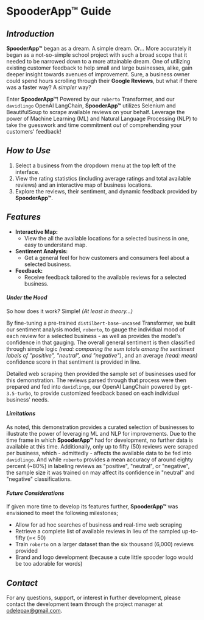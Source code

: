# SpooderApp™ Guide

## *Introduction*

**SpooderApp™** began as a dream. A simple dream. Or... More accurately it began as a not-so-simple school project with such a broad scope that it needed to be narrowed down to a more attainable dream. One of utilizing existing customer feedback to help small and large businesses, alike, gain deeper insight towards avenues of improvement. Sure, a business owner could spend hours scrolling through their **Google Reviews**, but what if there was a faster way? A *simpler* way?

Enter **SpooderApp™**! Powered by our `roberto` Transformer, and our `davidlingo` OpenAI LangChain, **SpooderApp™** utilizes Selenium and BeautifulSoup to scrape available reviews on your behalf. Leverage the power of Machine Learning (ML) and Natural Language Processing (NLP) to take the guesswork and time commitment *out* of comprehending your customers' feedback!

## *How to Use*

1. Select a business from the dropdown menu at the top left of the interface.
2. View the rating statistics (including average ratings and total available reviews) and an interactive map of business locations.
3. Explore the reviews, their sentiment, and dynamic feedback provided by **SpooderApp™**.

## *Features*

- **Interactive Map:**
    - View the all the available locations for a selected business in one, easy to understand map.
- **Sentiment Analysis:**
    - Get a general feel for how customers and consumers feel about a selected business.
- **Feedback:**
    - Receive feedback tailored to the available reviews for a selected business.

#### *Under the Hood*

So how does it work? Simple! *(At least in theory...)*

By fine-tuning a pre-trained `distilbert-base-uncased` Transformer, we built our sentiment analysis model, `roberto`, to gauge the individual mood of each review for a selected business -  as well as provides the model's confidence in that gauging. The overall general sentiment is then classified through simple logic *(read: comparing the sum totals among the sentiment labels of "positive", "neutral", and "negative")*, and an average *(read: mean)* confidence score in that sentiment is provided in line.

Detailed web scraping then provided the sample set of businesses used for this demonstration. The reviews parsed through that process were then prepared and fed into `davidlingo`, our OpenAI LangChain powered by `gpt-3.5-turbo`, to provide customized feedback based on each individual business' needs.

#### *Limitations*

As noted, this demonstration provides a curated selection of businesses to illustrate the power of leveraging ML and NLP for improvements. Due to the time frame in which **SpooderApp™** had for development, no further data is available at this time.  Additionally, only up to fifty (50) reviews were scraped per business, which - admittedly - affects the available data to be fed into `davidlingo`. And while `roberto` provides a mean accuracy of around eighty percent (~80%) in labeling reviews as "positive", "neutral", or "negative", the sample size it was trained on may affect its confidence in "neutral" and "negative" classifications.

#### *Future Considerations*

If given more time to develop its features further, **SpooderApp™** was envisioned to meet the following milestones;
- Allow for ad hoc searches of business and real-time web scraping
- Retrieve a complete list of available reviews in lieu of the sampled up-to-fifty (=< 50)
- Train `roberto` on a larger dataset than the six thousand (6,000) reviews provided
- Brand and logo development (because a cute little spooder logo would be too adorable for words)

## *Contact*

For any questions, support, or interest in further development, please contact the development team through the project manager at [odelepax@gmail.com](mailto:odelepax@gmail.com?subject=SpooderApp%20Inquiry).